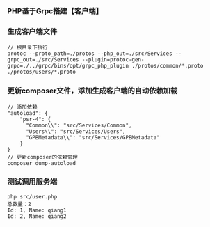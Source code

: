 ### PHP基于Grpc搭建【客户端】

### 生成客户端文件
```
// 根目录下执行
protoc --proto_path=./protos --php_out=./src/Services --grpc_out=./src/Services --plugin=protoc-gen-grpc=./../grpc/bins/opt/grpc_php_plugin ./protos/common/*.proto ./protos/users/*.proto
```

### 更新composer文件，添加生成客户端的自动依赖加载
```
// 添加依赖
"autoload": {
    "psr-4": {
      "Common\\": "src/Services/Common",
      "Users\\": "src/Services/Users",
      "GPBMetadata\\": "src/Services/GPBMetadata"
    }
}
// 更新composer的依赖管理
composer dump-autoload
```

### 测试调用服务端
```
php src/user.php
总数量：2
Id: 1, Name: qiang1
Id: 2, Name: qiang2
```